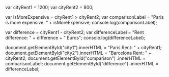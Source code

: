 var cityRent1 = 1200;
var cityRent2 = 800;

var isMoreExpensive = cityRent1 > cityRent2;
var comparisonLabel =
 "Paris is more expensive: " +
 isMoreExpensive;
console.log(comparisonLabel);

var difference = cityRent1 - cityRent2;
var differenceLabel = "Rent difference: " +
 difference + " Euros";
console.log(differenceLabel);


document.getElementById("city1").innerHTML =
 "Paris Rent: " + cityRent1;
document.getElementById("city2").innerHTML =
 "Barcelona Rent: " + cityRent2;
document.getElementById("comparison")
 .innerHTML = comparisonLabel;
document.getElementById("difference")
 .innerHTML = differenceLabel;